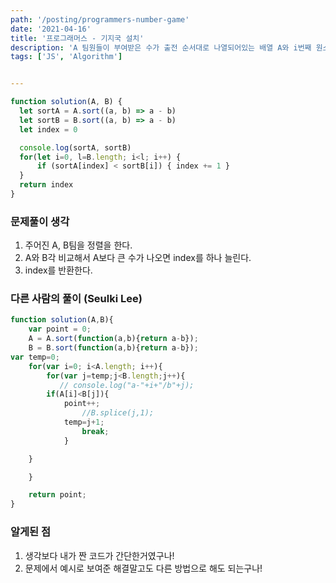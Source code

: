 ```yaml
---
path: '/posting/programmers-number-game'
date: '2021-04-16'
title: '프로그래머스 - 기지국 설치'
description: 'A 팀원들이 부여받은 수가 출전 순서대로 나열되어있는 배열 A와 i번째 원소가 B팀의 i번 팀원이 부여받은 수를 의미하는 배열 B가 주어질 때, B 팀원들이 얻을 수 있는 최대 승점을 return 하도록 solution 함수를 완성해주세요.'
tags: ['JS', 'Algorithm']


---
```


```javascript
function solution(A, B) {
  let sortA = A.sort((a, b) => a - b)
  let sortB = B.sort((a, b) => a - b)
  let index = 0

  console.log(sortA, sortB)
  for(let i=0, l=B.length; i<l; i++) {
      if (sortA[index] < sortB[i]) { index += 1 }
  }
  return index
}
```



### 문제풀이 생각

1. 주어진 A, B팀을 정렬을 한다.
2. A와 B각 비교해서 A보다 큰 수가 나오면 index를 하나 늘린다.
3. index를 반환한다.



### 다른 사람의 풀이 (Seulki Lee)

```javascript
function solution(A,B){
    var point = 0;
    A = A.sort(function(a,b){return a-b});
    B = B.sort(function(a,b){return a-b});
var temp=0;
    for(var i=0; i<A.length; i++){
        for(var j=temp;j<B.length;j++){       
           // console.log("a-"+i+"/b"+j);
        if(A[i]<B[j]){
            point++;
                //B.splice(j,1);
            temp=j+1;
                break;
            }

    }

    }

    return point;
}
```



### 알게된 점

1. 생각보다 내가 짠 코드가 간단한거였구나!
2. 문제에서 예시로 보여준 해결말고도 다른 방법으로 해도 되는구나!



